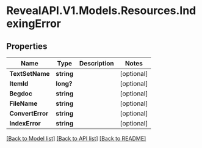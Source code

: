 # RevealAPI.V1.Models.Resources.IndexingError
## Properties

Name | Type | Description | Notes
------------ | ------------- | ------------- | -------------
**TextSetName** | **string** |  | [optional] 
**ItemId** | **long?** |  | [optional] 
**Begdoc** | **string** |  | [optional] 
**FileName** | **string** |  | [optional] 
**ConvertError** | **string** |  | [optional] 
**IndexError** | **string** |  | [optional] 

[[Back to Model list]](../README.md#documentation-for-models) [[Back to API list]](../README.md#documentation-for-api-endpoints) [[Back to README]](../README.md)

